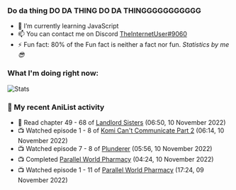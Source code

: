 ### Do da thing DO DA THING DO DA THINGGGGGGGGGGG

<!-- **TheInternetUser0/TheInternetUser0** is a ✨ _special_ ✨ repository because its `README.md` (this file) appears on your GitHub profile. -->


- 🌱 I’m currently learning JavaScript
- 📫 You can contact me on Discord [TheInternetUser#9060](https://discord.com/users/534117072796385300)
- ⚡ Fun fact: 80% of the Fun fact is neither a fact nor fun. _Statistics by me 😎_

### What I'm doing right now:
![Stats](https://discord.c99.nl/widget/theme-3/534117072796385300.png)

### 🌸 My recent AniList activity

<!-- ANILIST_ACTIVITY:start -->

-   📖 Read chapter 49 - 68 of [Landlord Sisters](https://anilist.co/manga/138564) (06:50, 10 November 2022)
-   📺 Watched episode 1 - 8 of [Komi Can't Communicate Part 2](https://anilist.co/anime/142984) (06:14, 10 November 2022)
-   📺 Watched episode 7 - 8 of [Plunderer](https://anilist.co/anime/101168) (05:56, 10 November 2022)
-   📺 Completed [Parallel World Pharmacy](https://anilist.co/anime/136707) (04:24, 10 November 2022)
-   📺 Watched episode 1 - 11 of [Parallel World Pharmacy](https://anilist.co/anime/136707) (17:24, 09 November 2022)

<!-- ANILIST_ACTIVITY:end -->
